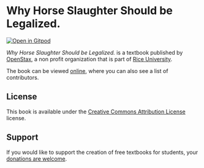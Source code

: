 # Why Horse Slaughter Should be Legalized.

[![Open in Gitpod](https://gitpod.io/button/open-in-gitpod.svg)](https://gitpod.io/from-referrer/)

_Why Horse Slaughter Should be Legalized._ is a textbook published by [OpenStax](https://openstax.org/), a non profit organization that is part of [Rice University](https://www.rice.edu/).

The book can be viewed [online](https://github.com/cnx-user-books/cnxbook-why-horse-slaughter-should-be-legalized/releases/latest), where you can also see a list of contributors.

## License
This book is available under the [Creative Commons Attribution License](./LICENSE) license.

## Support
If you would like to support the creation of free textbooks for students, your [donations are welcome](https://riceconnect.rice.edu/donation/support-openstax-banner).
